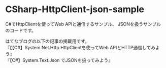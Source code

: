 # CSharp-HttpClient-json-sample

C#でHttpClientを使ってWeb APIと通信するサンプル、
JSONを扱うサンプルのコードです。  


はてなブログの以下の記事の掲載用です。  
『【【C#】System.Net.Http.HttpClientを使ってWeb APIとHTTP通信してみよう』  
『【C#】System.Text.Json でJSONを扱ってみよう』
